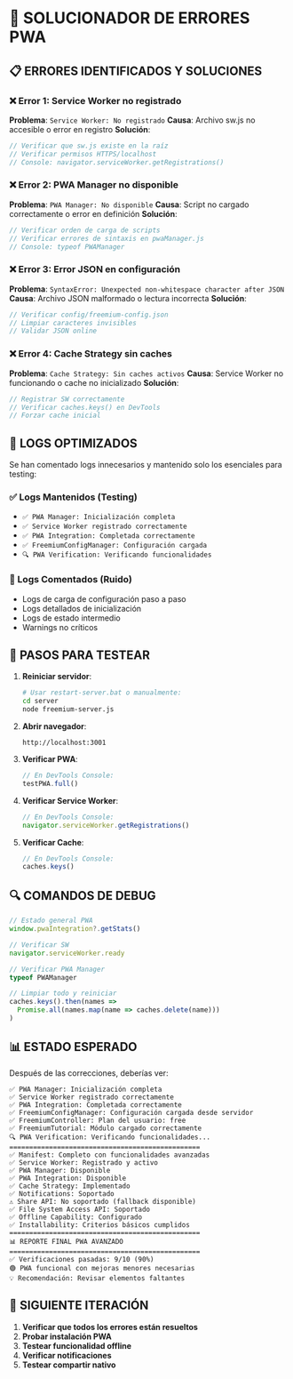 # 🔧 SOLUCIONADOR DE ERRORES PWA

## 📋 ERRORES IDENTIFICADOS Y SOLUCIONES

### ❌ Error 1: Service Worker no registrado
**Problema**: `Service Worker: No registrado`
**Causa**: Archivo sw.js no accesible o error en registro
**Solución**: 
```javascript
// Verificar que sw.js existe en la raíz
// Verificar permisos HTTPS/localhost
// Console: navigator.serviceWorker.getRegistrations()
```

### ❌ Error 2: PWA Manager no disponible
**Problema**: `PWA Manager: No disponible`
**Causa**: Script no cargado correctamente o error en definición
**Solución**:
```javascript
// Verificar orden de carga de scripts
// Verificar errores de sintaxis en pwaManager.js
// Console: typeof PWAManager
```

### ❌ Error 3: Error JSON en configuración
**Problema**: `SyntaxError: Unexpected non-whitespace character after JSON`
**Causa**: Archivo JSON malformado o lectura incorrecta
**Solución**:
```javascript
// Verificar config/freemium-config.json
// Limpiar caracteres invisibles
// Validar JSON online
```

### ❌ Error 4: Cache Strategy sin caches
**Problema**: `Cache Strategy: Sin caches activos`
**Causa**: Service Worker no funcionando o cache no inicializado
**Solución**:
```javascript
// Registrar SW correctamente
// Verificar caches.keys() en DevTools
// Forzar cache inicial
```

## 🔄 LOGS OPTIMIZADOS

Se han comentado logs innecesarios y mantenido solo los esenciales para testing:

### ✅ Logs Mantenidos (Testing)
- `✅ PWA Manager: Inicialización completa`
- `✅ Service Worker registrado correctamente`
- `✅ PWA Integration: Completada correctamente`
- `✅ FreemiumConfigManager: Configuración cargada`
- `🔍 PWA Verification: Verificando funcionalidades`

### 💬 Logs Comentados (Ruido)
- Logs de carga de configuración paso a paso
- Logs detallados de inicialización
- Logs de estado intermedio
- Warnings no críticos

## 🚀 PASOS PARA TESTEAR

1. **Reiniciar servidor**:
   ```bash
   # Usar restart-server.bat o manualmente:
   cd server
   node freemium-server.js
   ```

2. **Abrir navegador**:
   ```
   http://localhost:3001
   ```

3. **Verificar PWA**:
   ```javascript
   // En DevTools Console:
   testPWA.full()
   ```

4. **Verificar Service Worker**:
   ```javascript
   // En DevTools Console:
   navigator.serviceWorker.getRegistrations()
   ```

5. **Verificar Cache**:
   ```javascript
   // En DevTools Console:
   caches.keys()
   ```

## 🔍 COMANDOS DE DEBUG

```javascript
// Estado general PWA
window.pwaIntegration?.getStats()

// Verificar SW
navigator.serviceWorker.ready

// Verificar PWA Manager
typeof PWAManager

// Limpiar todo y reiniciar
caches.keys().then(names => 
  Promise.all(names.map(name => caches.delete(name)))
)
```

## 📊 ESTADO ESPERADO

Después de las correcciones, deberías ver:

```
✅ PWA Manager: Inicialización completa
✅ Service Worker registrado correctamente  
✅ PWA Integration: Completada correctamente
✅ FreemiumConfigManager: Configuración cargada desde servidor
✅ FreemiumController: Plan del usuario: free
✅ FreemiumTutorial: Módulo cargado correctamente
🔍 PWA Verification: Verificando funcionalidades...
================================================
✅ Manifest: Completo con funcionalidades avanzadas
✅ Service Worker: Registrado y activo
✅ PWA Manager: Disponible
✅ PWA Integration: Disponible
✅ Cache Strategy: Implementado
✅ Notifications: Soportado
⚠️ Share API: No soportado (fallback disponible)
✅ File System Access API: Soportado
✅ Offline Capability: Configurado
✅ Installability: Criterios básicos cumplidos
================================================
📊 REPORTE FINAL PWA AVANZADO
================================================
✅ Verificaciones pasadas: 9/10 (90%)
🟢 PWA funcional con mejoras menores necesarias
💡 Recomendación: Revisar elementos faltantes
```

## 🎯 SIGUIENTE ITERACIÓN

1. **Verificar que todos los errores están resueltos**
2. **Probar instalación PWA**
3. **Testear funcionalidad offline**
4. **Verificar notificaciones**
5. **Testear compartir nativo**
